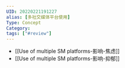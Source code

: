 ```yaml
---
UID: 20220221191227
alias: [多社交媒体平台使用]
Type: Concept
Category: 
tags: ["#review"]
---
```


- [[Use of multiple SM platforms-影响-焦虑]]
- [[Use of multiple SM platforms-影响-抑郁]]
